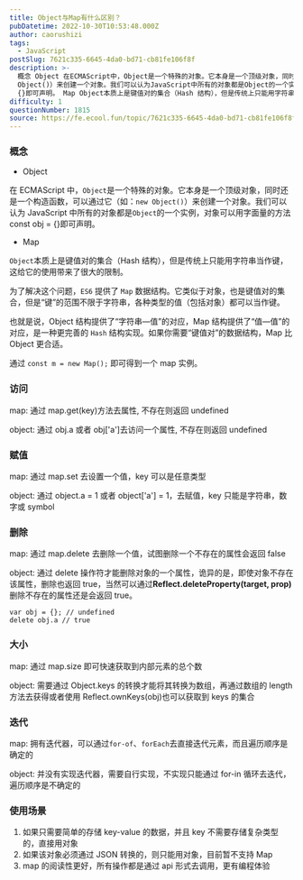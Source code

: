 ```yaml
---
title: Object与Map有什么区别？
pubDatetime: 2022-10-30T10:53:48.000Z
author: caorushizi
tags:
  - JavaScript
postSlug: 7621c335-6645-4da0-bd71-cb81fe106f8f
description: >-
  概念 Object 在ECMAScript中，Object是一个特殊的对象。它本身是一个顶级对象，同时还是一个构造函数，可以通过它（如：new
  Object()）来创建一个对象。我们可以认为JavaScript中所有的对象都是Object的一个实例，对象可以用字面量的方法const obj =
  {}即可声明。 Map Object本质上是键值对的集合（Hash 结构），但是传统上只能用字符串当作键
difficulty: 1
questionNumber: 1815
source: https://fe.ecool.fun/topic/7621c335-6645-4da0-bd71-cb81fe106f8f
---
```


### 概念

- Object

在 ECMAScript 中，`Object`是一个特殊的对象。它本身是一个顶级对象，同时还是一个构造函数，可以通过它（如：`new Object()`）来创建一个对象。我们可以认为 JavaScript 中所有的对象都是`Object`的一个实例，对象可以用字面量的方法 const obj = {}即可声明。

- Map

`Object`本质上是键值对的集合（Hash 结构），但是传统上只能用字符串当作键，这给它的使用带来了很大的限制。

为了解决这个问题，`ES6` 提供了 `Map` 数据结构。它类似于对象，也是键值对的集合，但是“键”的范围不限于字符串，各种类型的值（包括对象）都可以当作键。

也就是说，Object 结构提供了“字符串—值”的对应，Map 结构提供了“值—值”的对应，是一种更完善的 `Hash` 结构实现。如果你需要“键值对”的数据结构，Map 比 Object 更合适。

通过 `const m = new Map();` 即可得到一个 map 实例。

### 访问

map: 通过 map.get(key)方法去属性, 不存在则返回 undefined

object: 通过 obj.a 或者 obj\['a'\]去访问一个属性, 不存在则返回 undefined

### 赋值

map: 通过 map.set 去设置一个值，key 可以是任意类型

object: 通过 object.a = 1 或者 object\['a'\] = 1，去赋值，key 只能是字符串，数字或 symbol

### 删除

map: 通过 map.delete 去删除一个值，试图删除一个不存在的属性会返回 false

object: 通过 delete 操作符才能删除对象的一个属性，诡异的是，即使对象不存在该属性，删除也返回 true，当然可以通过**Reflect.deleteProperty(target, prop)** 删除不存在的属性还是会返回 true。

    var obj = {}; // undefined
    delete obj.a // true

### 大小

map: 通过 map.size 即可快速获取到内部元素的总个数

object: 需要通过 Object.keys 的转换才能将其转换为数组，再通过数组的 length 方法去获得或者使用 Reflect.ownKeys(obj)也可以获取到 keys 的集合

### 迭代

map: 拥有迭代器，可以通过`for-of`、`forEach`去直接迭代元素，而且遍历顺序是确定的

object: 并没有实现迭代器，需要自行实现，不实现只能通过 for-in 循环去迭代，遍历顺序是不确定的

### 使用场景

1.  如果只需要简单的存储 key-value 的数据，并且 key 不需要存储复杂类型的，直接用对象
2.  如果该对象必须通过 JSON 转换的，则只能用对象，目前暂不支持 Map
3.  map 的阅读性更好，所有操作都是通过 api 形式去调用，更有编程体验
